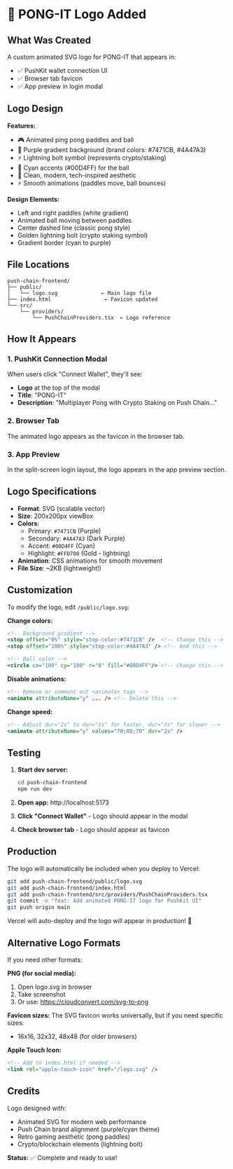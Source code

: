 # 🎨 PONG-IT Logo Added

## What Was Created

A custom animated SVG logo for PONG-IT that appears in:
- ✅ PushKit wallet connection UI
- ✅ Browser tab favicon
- ✅ App preview in login modal

## Logo Design

**Features:**
- 🎮 Animated ping pong paddles and ball
- 💜 Purple gradient background (brand colors: #7471CB, #4A47A3)
- ⚡ Lightning bolt symbol (represents crypto/staking)
- 💎 Cyan accents (#00D4FF) for the ball
- 🎯 Clean, modern, tech-inspired aesthetic
- ⚡ Smooth animations (paddles move, ball bounces)

**Design Elements:**
- Left and right paddles (white gradient)
- Animated ball moving between paddles
- Center dashed line (classic pong style)
- Golden lightning bolt (crypto staking symbol)
- Gradient border (cyan to purple)

## File Locations

```
push-chain-frontend/
├── public/
│   └── logo.svg              ← Main logo file
├── index.html                 ← Favicon updated
└── src/
    └── providers/
        └── PushChainProviders.tsx  ← Logo reference
```

## How It Appears

### 1. PushKit Connection Modal
When users click "Connect Wallet", they'll see:
- **Logo** at the top of the modal
- **Title**: "PONG-IT"
- **Description**: "Multiplayer Pong with Crypto Staking on Push Chain..."

### 2. Browser Tab
The animated logo appears as the favicon in the browser tab.

### 3. App Preview
In the split-screen login layout, the logo appears in the app preview section.

## Logo Specifications

- **Format**: SVG (scalable vector)
- **Size**: 200x200px viewBox
- **Colors**:
  - Primary: `#7471CB` (Purple)
  - Secondary: `#4A47A3` (Dark Purple)
  - Accent: `#00D4FF` (Cyan)
  - Highlight: `#FFD700` (Gold - lightning)
- **Animation**: CSS animations for smooth movement
- **File Size**: ~2KB (lightweight!)

## Customization

To modify the logo, edit `/public/logo.svg`:

**Change colors:**
```svg
<!-- Background gradient -->
<stop offset="0%" style="stop-color:#7471CB" />  <!-- Change this -->
<stop offset="100%" style="stop-color:#4A47A3" /> <!-- And this -->

<!-- Ball color -->
<circle cx="100" cy="100" r="8" fill="#00D4FF"/> <!-- Change this -->
```

**Disable animations:**
```svg
<!-- Remove or comment out <animate> tags -->
<animate attributeName="y" ... /> <!-- Delete this -->
```

**Change speed:**
```svg
<!-- Adjust dur="2s" to dur="1s" for faster, dur="3s" for slower -->
<animate attributeName="y" values="70;80;70" dur="2s" />
```

## Testing

1. **Start dev server:**
   ```bash
   cd push-chain-frontend
   npm run dev
   ```

2. **Open app:** http://localhost:5173

3. **Click "Connect Wallet"** - Logo should appear in the modal

4. **Check browser tab** - Logo should appear as favicon

## Production

The logo will automatically be included when you deploy to Vercel:

```bash
git add push-chain-frontend/public/logo.svg
git add push-chain-frontend/index.html
git add push-chain-frontend/src/providers/PushChainProviders.tsx
git commit -m "feat: Add animated PONG-IT logo for PushKit UI"
git push origin main
```

Vercel will auto-deploy and the logo will appear in production! 🚀

## Alternative Logo Formats

If you need other formats:

**PNG (for social media):**
1. Open logo.svg in browser
2. Take screenshot
3. Or use: https://cloudconvert.com/svg-to-png

**Favicon sizes:**
The SVG favicon works universally, but if you need specific sizes:
- 16x16, 32x32, 48x48 (for older browsers)

**Apple Touch Icon:**
```html
<!-- Add to index.html if needed -->
<link rel="apple-touch-icon" href="/logo.svg" />
```

## Credits

Logo designed with:
- Animated SVG for modern web performance
- Push Chain brand alignment (purple/cyan theme)
- Retro gaming aesthetic (pong paddles)
- Crypto/blockchain elements (lightning bolt)

**Status:** ✅ Complete and ready to use!

